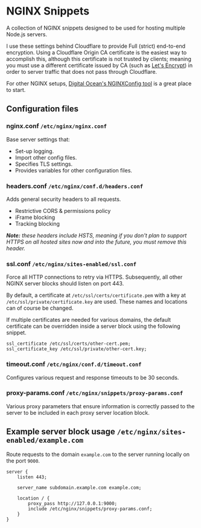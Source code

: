 # NGINX Snippets
A collection of NGINX snippets designed to be used for hosting multiple Node.js servers.

I use these settings behind Cloudflare to provide Full (strict) end-to-end encryption.  Using a Cloudflare Origin CA certificate is the easiest way to accomplish this, although this certificate is not trusted by clients; meaning you must use a different certificate issued by CA (such as [Let's Encrypt](https://letsencrypt.org/)) in order to server traffic that does not pass through Cloudflare.

For other NGINX setups, [Digital Ocean's NGINXConfig tool](https://www.digitalocean.com/community/tools/nginx) is a great place to start.

## Configuration files

### nginx.conf `/etc/nginx/nginx.conf`
Base server settings that:
* Set-up logging.
* Import other config files.
* Specifies TLS settings.
* Provides variables for other configuration files.

### headers.conf `/etc/nginx/conf.d/headers.conf`
Adds general security headers to all requests.
* Restrictive CORS & permissions policy
* iFrame blocking
* Tracking blocking

___Note:__ these headers include HSTS, meaning if you don't plan to support HTTPS on all hosted sites now and into the future, you must remove this header._

### ssl.conf `/etc/nginx/sites-enabled/ssl.conf`
Force all HTTP connections to retry via HTTPS.  Subsequently, all other NGINX server blocks should listen on port 443.

By default, a certificate at `/etc/ssl/certs/certificate.pem` with a key at `/etc/ssl/private/certificate.key` are used.  These names and locations can of course be changed.

If multiple certificates are needed for various domains, the default certificate can be overridden inside a server block using the following snippet.

```
ssl_certificate /etc/ssl/certs/other-cert.pem;
ssl_certificate_key /etc/ssl/private/other-cert.key;
```

### timeout.conf `/etc/nginx/conf.d/timeout.conf`
Configures various request and response timeouts to be 30 seconds.

### proxy-params.conf `/etc/nginx/snippets/proxy-params.conf`
Various proxy parameters that ensure information is correctly passed to the server to be included in each proxy server location block.

## Example server block usage `/etc/nginx/sites-enabled/example.com`
Route requests to the domain `example.com` to the server running locally on the port `9000`.

```
server {
    listen 443;

    server_name subdomain.example.com example.com;
    
    location / {
        proxy_pass http://127.0.0.1:9000;
        include /etc/nginx/snippets/proxy-params.conf;
    }
}
```
